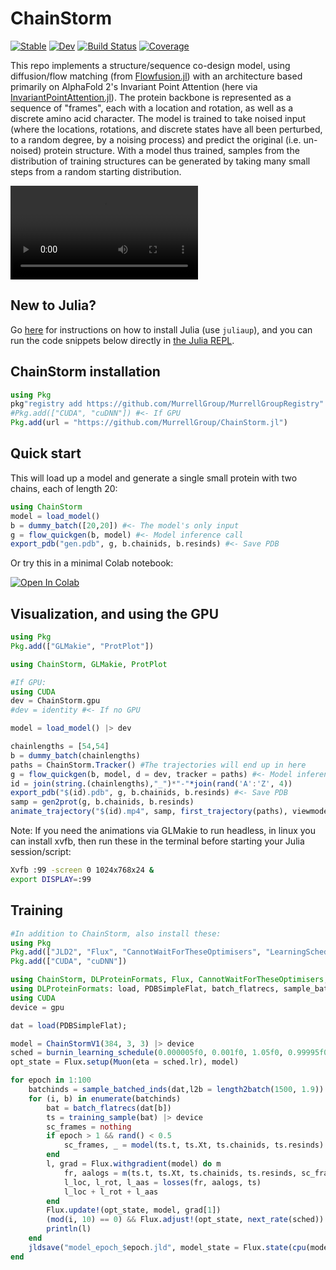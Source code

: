 # ChainStorm

[![Stable](https://img.shields.io/badge/docs-stable-blue.svg)](https://MurrellGroup.github.io/ChainStorm.jl/stable/)
[![Dev](https://img.shields.io/badge/docs-dev-blue.svg)](https://MurrellGroup.github.io/ChainStorm.jl/dev/)
[![Build Status](https://github.com/MurrellGroup/ChainStorm.jl/actions/workflows/CI.yml/badge.svg?branch=main)](https://github.com/MurrellGroup/ChainStorm.jl/actions/workflows/CI.yml?query=branch%3Amain)
[![Coverage](https://codecov.io/gh/MurrellGroup/ChainStorm.jl/branch/main/graph/badge.svg)](https://codecov.io/gh/MurrellGroup/ChainStorm.jl)


This repo implements a structure/sequence co-design model, using diffusion/flow matching (from [Flowfusion.jl](https://github.com/MurrellGroup/Flowfusion.jl)) with an architecture based primarily on AlphaFold 2's Invariant Point Attention (here via [InvariantPointAttention.jl](https://github.com/MurrellGroup/InvariantPointAttention.jl)). The protein backbone is represented as a sequence of "frames", each with a location and rotation, as well as a discrete amino acid character. The model is trained to take noised input (where the locations, rotations, and discrete states have all been perturbed, to a random degree, by a noising process) and predict the original (i.e. un-noised) protein structure. With a model thus trained, samples from the distribution of training structures can be generated by taking many small steps from a random starting distribution.

<video src="https://github.com/user-attachments/assets/4cef2445-d4e6-4d6c-9e50-1b99f79bb9a4" controls></video>

## New to Julia?

Go [here](https://julialang.org/install/) for instructions on how to install Julia (use `juliaup`), and you can run the code snippets below directly in [the Julia REPL](https://docs.julialang.org/en/v1/stdlib/REPL/).

## ChainStorm installation

```julia
using Pkg
pkg"registry add https://github.com/MurrellGroup/MurrellGroupRegistry"
#Pkg.add(["CUDA", "cuDNN"]) #<- If GPU
Pkg.add(url = "https://github.com/MurrellGroup/ChainStorm.jl")
```

## Quick start

This will load up a model and generate a single small protein with two chains, each of length 20:

```julia
using ChainStorm
model = load_model()
b = dummy_batch([20,20]) #<- The model's only input
g = flow_quickgen(b, model) #<- Model inference call
export_pdb("gen.pdb", g, b.chainids, b.resinds) #<- Save PDB
```

Or try this in a minimal Colab notebook:

<a href="https://colab.research.google.com/github/MurrellGroup/ChainStorm.jl/blob/main/src/extras/ChainStormColab.ipynb">
  <img src="https://colab.research.google.com/assets/colab-badge.svg" alt="Open In Colab"/>
</a>

## Visualization, and using the GPU

```julia
using Pkg
Pkg.add(["GLMakie", "ProtPlot"])

using ChainStorm, GLMakie, ProtPlot

#If GPU:
using CUDA
dev = ChainStorm.gpu
#dev = identity #<- If no GPU

model = load_model() |> dev

chainlengths = [54,54]
b = dummy_batch(chainlengths)
paths = ChainStorm.Tracker() #The trajectories will end up in here
g = flow_quickgen(b, model, d = dev, tracker = paths) #<- Model inference call
id = join(string.(chainlengths),"_")*"-"*join(rand('A':'Z', 4))
export_pdb("$(id).pdb", g, b.chainids, b.resinds) #<- Save PDB
samp = gen2prot(g, b.chainids, b.resinds)
animate_trajectory("$(id).mp4", samp, first_trajectory(paths), viewmode = :fit) #<- Animate design process
```

Note: If you need the animations via GLMakie to run headless, in linux you can install xvfb, then run these in the terminal before starting your Julia session/script:
```bash
Xvfb :99 -screen 0 1024x768x24 &
export DISPLAY=:99
```

## Training

```julia
#In addition to ChainStorm, also install these:
using Pkg
Pkg.add(["JLD2", "Flux", "CannotWaitForTheseOptimisers", "LearningSchedules", "DLProteinFormats"])
Pkg.add(["CUDA", "cuDNN"])

using ChainStorm, DLProteinFormats, Flux, CannotWaitForTheseOptimisers, LearningSchedules, JLD2
using DLProteinFormats: load, PDBSimpleFlat, batch_flatrecs, sample_batched_inds, length2batch
using CUDA
device = gpu

dat = load(PDBSimpleFlat);

model = ChainStormV1(384, 3, 3) |> device
sched = burnin_learning_schedule(0.000005f0, 0.001f0, 1.05f0, 0.99995f0)
opt_state = Flux.setup(Muon(eta = sched.lr), model)

for epoch in 1:100
    batchinds = sample_batched_inds(dat,l2b = length2batch(1500, 1.9))
    for (i, b) in enumerate(batchinds)
        bat = batch_flatrecs(dat[b])
        ts = training_sample(bat) |> device
        sc_frames = nothing
        if epoch > 1 && rand() < 0.5
            sc_frames, _ = model(ts.t, ts.Xt, ts.chainids, ts.resinds)
        end
        l, grad = Flux.withgradient(model) do m
            fr, aalogs = m(ts.t, ts.Xt, ts.chainids, ts.resinds, sc_frames = sc_frames)
            l_loc, l_rot, l_aas = losses(fr, aalogs, ts)
            l_loc + l_rot + l_aas
        end
        Flux.update!(opt_state, model, grad[1])
        (mod(i, 10) == 0) && Flux.adjust!(opt_state, next_rate(sched))
        println(l)
    end
    jldsave("model_epoch_$epoch.jld", model_state = Flux.state(cpu(model)), opt_state=cpu(opt_state))
end
```
